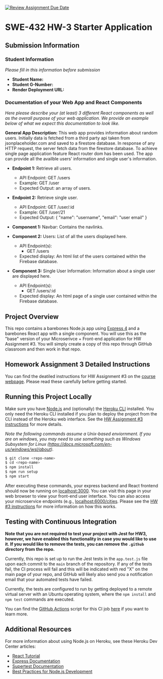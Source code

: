 [![Review Assignment Due Date](https://classroom.github.com/assets/deadline-readme-button-24ddc0f5d75046c5622901739e7c5dd533143b0c8e959d652212380cedb1ea36.svg)](https://classroom.github.com/a/I0lk1UIg)
# SWE-432 HW-3 Starter Application

## Submission Information

### Student Information

*Please fill in this information before submission*

* **Student Name:** 
* **Student G-Number:** 
* **Render Deployment URL:**

### Documentation of your Web App and React Components

*Here please describe your (at least) 3 different React components as well as the overall purpose of your web application. We provide an example below of what we expect this documentation to look like.*

**General App Description:** This web app provides information about random users. Initially data is fetched from a third party api taken from jsonplaceholder.com and saved to a firestore database. In response of any HTTP request, the server fetch data from the firestore database. To achieve single page application feature React router dom has been used.
The app can provide all the availble users' information and single user's information.

* **Endpoint 1:** Retrieve all users.
  * API Endpoint: GET /users
  * Example: GET /user
  * Expected Output: an array of users.

* **Endpoint 2:** Retrieve single user.
  * API Endpoint: GET /user/:id
  * Example: GET /user/21
  * Expected Output: {
    "name": "username",
    "email": "user email"
  }

* **Component 1:** Navbar: Contains the navlinks.

* **Component 2:** Users: List of all the users displayed here.
	* API Endpoint(s):
  		* GET /users
  * Expected display: An html list of the users contained within the Firebase database.

* **Component 3:** Single User Information: Information about a single user are displayed here. 
	* API Endpoint(s):
  		* GET /users/:id
  * Expected display: An html page of a single user contained within the Firebase database.

## Project Overview

This repo contains a barebones Node.js app using [Express 4](http://expressjs.com/) and a barebones React app with a single component. You will use this as the "base" version of your Microserivce + Front-end application for HW Assignment #3. You will simply create a copy of this repo through GitHub classroom and then work in that repo. 

## Homework Assignment 3 Detailed Instructions

You can find the deatiled instructions for HW Assignment #3 on the [course webpage](https://cs.gmu.edu/~kpmoran/teaching/swe-432-s23/hw3). Please read these carefully before getting started.

## Running this Project Locally

Make sure you have [Node.js](http://nodejs.org/) and (optionally) the [Heroku CLI](https://cli.heroku.com/) installed. You only need the Heroku CLI installed if you plan to deploy the project from the CLI instead of the Heroku web interface. See the [HW Assignment #3 instructions](https://cs.gmu.edu/~kpmoran/teaching/swe-432-s23/hw3) for more details.

*Note the following commands assume a Unix-based enviornment. If you are on windows, you may need to use something such as Windows Subsystem for Linux (https://docs.microsoft.com/en-us/windows/wsl/about).*

```sh
$ git clone <repo-name>
$ cd <repo-name>
$ npm install
$ npm run setup
$ npm start
```

After executing these commands, your express backend and React frontend should now be running on [localhost:3000](http://localhost:3000/). You can visit this page in your web browser to view your front-end user interface. You can also access your microservice endpoints (e.g., [localhost:6000/cities](http://localhost:6000/cities). Please see the [HW #3 instructions](https://cs.gmu.edu/~kpmoran/teaching/swe-432-s23/hw3) for more information on how this works.

## Testing with Continuous Integration

**Note that you are not required to test your project with Jest for HW3, however, we have enabled this functionality in case you would like to use it. If you would like to remove the tests, you can remove the `.github` directory from the repo.**

Currently, this repo is set up to run the Jest tests in the `app.test.js` file upon each commit to the `main` branch of the repository. If any of the tests fail, the CI process will fail and this will be indicated with red "X" on the main page of your repo, and GitHub will likely also send you a notification email that your automated tests have failed.

Currently, the tests are configured to run by getting deployed to a remote virtual server with an Ubuntu operating system, where the `npm install` and `npm test` commands are executed.

You can find the [GitHub Actions](https://github.com/features/actions) script for this CI job [here](.github/workflows/ci.yml) if you want to learn more.

## Additional Resources

For more information about using Node.js on Heroku, see these Heroku Dev Center articles:

- [React Tutorial](https://reactjs.org/tutorial/tutorial.html)
- [Express Documentation](https://expressjs.com/en/5x/api.html)
- [Supertest Documentation](https://www.npmjs.com/package/supertest)
- [Best Practices for Node.js Development](https://devcenter.heroku.com/articles/node-best-practices)
